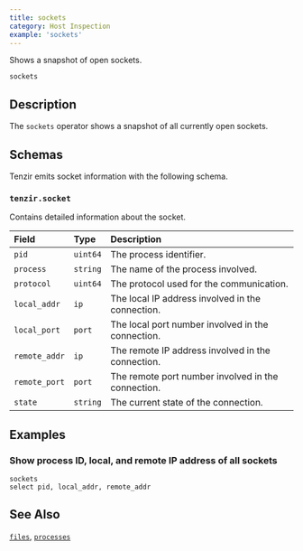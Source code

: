 ```yaml
---
title: sockets
category: Host Inspection
example: 'sockets'
---
```



Shows a snapshot of open sockets.

```tql
sockets
```

## Description

The `sockets` operator shows a snapshot of all currently open sockets.

## Schemas

Tenzir emits socket information with the following schema.

### `tenzir.socket`

Contains detailed information about the socket.

|Field|Type|Description|
|:-|:-|:-|
|`pid`|`uint64`|The process identifier.|
|`process`|`string`|The name of the process involved.|
|`protocol`|`uint64`|The protocol used for the communication.|
|`local_addr`|`ip`|The local IP address involved in the connection.|
|`local_port`|`port`|The local port number involved in the connection.|
|`remote_addr`|`ip`|The remote IP address involved in the connection.|
|`remote_port`|`port`|The remote port number involved in the connection.|
|`state`|`string`|The current state of the connection.|

## Examples

### Show process ID, local, and remote IP address of all sockets

```tql
sockets
select pid, local_addr, remote_addr 
```

## See Also

[`files`](/reference/operators/files),
[`processes`](/reference/operators/processes)
